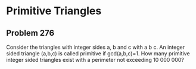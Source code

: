#  Primitive Triangles
## Problem 276


Consider the triangles with integer sides a, b and c with a  b  c.
An integer sided triangle (a,b,c) is called primitive if  gcd(a,b,c)=1. 
How many primitive integer sided triangles exist with a perimeter not exceeding 10 000 000?









